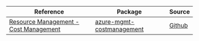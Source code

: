 | Reference | Package | Source |
|---|---|---|
|[Resource Management - Cost Management](mgmt-costmanagement-readme.md)|[azure-mgmt-costmanagement](https://pypi.org/project/azure-mgmt-costmanagement)|[Github](https://github.com/Azure/azure-sdk-for-python)|
